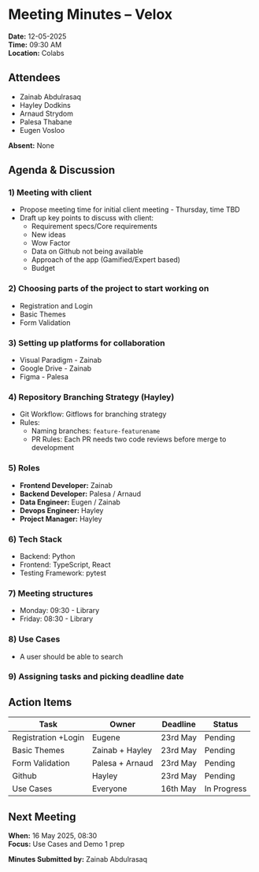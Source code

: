 # Meeting Minutes – Velox

**Date:** 12-05-2025  
**Time:** 09:30 AM  
**Location:** Colabs

## Attendees

- Zainab Abdulrasaq
- Hayley Dodkins
- Arnaud Strydom
- Palesa Thabane
- Eugen Vosloo

**Absent:** None

## Agenda & Discussion

### 1) Meeting with client

- Propose meeting time for initial client meeting - Thursday, time TBD
- Draft up key points to discuss with client:
  - Requirement specs/Core requirements
  - New ideas
  - Wow Factor
  - Data on Github not being available
  - Approach of the app (Gamified/Expert based)
  - Budget

### 2) Choosing parts of the project to start working on

- Registration and Login
- Basic Themes
- Form Validation

### 3) Setting up platforms for collaboration

- Visual Paradigm - Zainab
- Google Drive - Zainab
- Figma - Palesa

### 4) Repository Branching Strategy (Hayley)

- Git Workflow: Gitflows for branching strategy
- Rules:
  - Naming branches: `feature-featurename`
  - PR Rules: Each PR needs two code reviews before merge to development

### 5) Roles

- **Frontend Developer:** Zainab
- **Backend Developer:** Palesa / Arnaud
- **Data Engineer:** Eugen / Zainab
- **Devops Engineer:** Hayley
- **Project Manager:** Hayley

### 6) Tech Stack

- Backend: Python
- Frontend: TypeScript, React
- Testing Framework: pytest

### 7) Meeting structures

- Monday: 09:30 - Library
- Friday: 08:30 - Library

### 8) Use Cases

- A user should be able to search

### 9) Assigning tasks and picking deadline date

## Action Items

| Task                | Owner           | Deadline | Status      |
| ------------------- | --------------- | -------- | ----------- |
| Registration +Login | Eugene          | 23rd May | Pending     |
| Basic Themes        | Zainab + Hayley | 23rd May | Pending     |
| Form Validation     | Palesa + Arnaud | 23rd May | Pending     |
| Github              | Hayley          | 23rd May | Pending     |
| Use Cases           | Everyone        | 16th May | In Progress |

## Next Meeting

**When:** 16 May 2025, 08:30  
**Focus:** Use Cases and Demo 1 prep

**Minutes Submitted by:** Zainab Abdulrasaq
